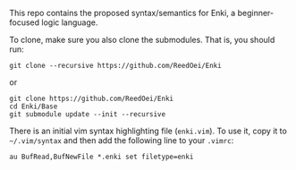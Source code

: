 This repo contains the proposed syntax/semantics for Enki, a beginner-focused logic language.

To clone, make sure you also clone the submodules. That is, you should run:

```
git clone --recursive https://github.com/ReedOei/Enki
```

or

```
git clone https://github.com/ReedOei/Enki
cd Enki/Base
git submodule update --init --recursive
```

There is an initial vim syntax highlighting file (`enki.vim`).
To use it, copy it to `~/.vim/syntax` and then add the following line to your `.vimrc`:

```
au BufRead,BufNewFile *.enki set filetype=enki
```

